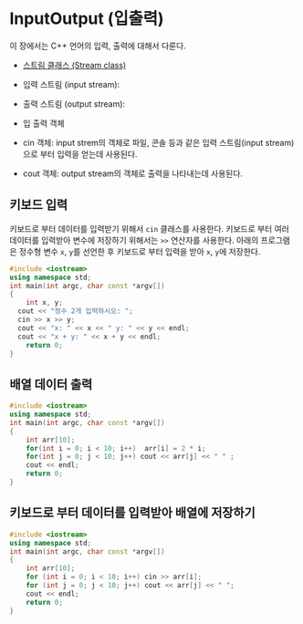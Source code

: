 # InputOutput (입출력)

이 장에서는 C++ 언어의 입력, 출력에 대해서 다룬다. 

* [스트림 클래스 (Stream class)](https://github.com/geunkim/CPPLectures/edit/master/InputOutput/input.md)

* 입력 스트림 (input stream): 
* 출력 스트림 (output stream): 
* 입 출력 객체
* cin 객체: input strem의 객체로 파일, 콘솔 등과 같은 입력 스트림(input stream)으로 부터 입력을 얻는데 사용된다. 
* cout 객체: output stream의 객체로 출력을 나타내는데 사용된다. 

## 키보드 입력
키보드로 부터 데이터를 입력받기 위해서 ``cin`` 클래스를 사용한다.
키보드로 부터 여러 데이터를 입력받아 변수에 저장하기 위해서는 ``>>`` 연산자를 사용한다.
아래의 프로그램은 정수형 변수 ``x``, ``y``를 선언한 후 키보드로 부터 입력을 받아
``x``, ``y``에 저장한다. 

```cpp
#include <iostream>
using namespace std;
int main(int argc, char const *argv[])
{
	int x, y;
  cout << "정수 2개 입력하시오: ";
  cin >> x >> y;
  cout << "x: " << x << " y: " << y << endl;
  cout << "x + y: " << x + y << endl;
	return 0;
}
```
## 배열 데이터 출력

```cpp
#include <iostream>
using namespace std;
int main(int argc, char const *argv[])
{
	int arr[10];
	for(int i = 0; i < 10; i++)  arr[i] = 2 * i;
	for(int j = 0; j < 10; j++) cout << arr[j] << " " ;
	cout << endl;
	return 0;
}
```
## 키보드로 부터 데이터를 입력받아 배열에 저장하기

```cpp
#include <iostream>
using namespace std;
int main(int argc, char const *argv[])
{
	int arr[10];
	for (int i = 0; i < 10; i++) cin >> arr[i];
	for (int j = 0; j < 10; j++) cout << arr[j] << " ";
	cout << endl;
	return 0;
}
```

